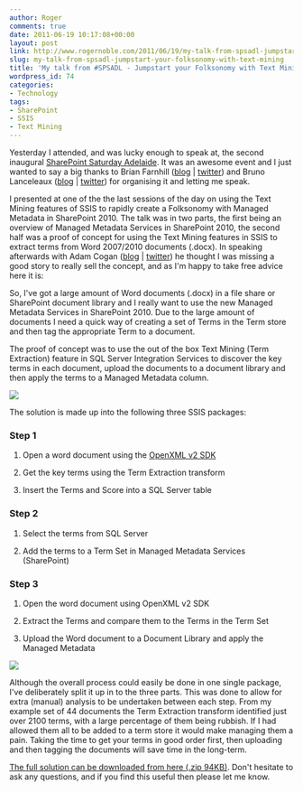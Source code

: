 ```yaml
---
author: Roger
comments: true
date: 2011-06-19 10:17:08+00:00
layout: post
link: http://www.rogernoble.com/2011/06/19/my-talk-from-spsadl-jumpstart-your-folksonomy-with-text-mining/
slug: my-talk-from-spsadl-jumpstart-your-folksonomy-with-text-mining
title: 'My talk from #SPSADL - Jumpstart your Folksonomy with Text Mining'
wordpress_id: 74
categories:
- Technology
tags:
- SharePoint
- SSIS
- Text Mining
---
```


Yesterday I attended, and was lucky enough to speak at, the second inaugural [SharePoint Saturday Adelaide](http://www.sharepointsaturday.org/adelaide/default.aspx). It was an awesome event and I just wanted to say a big thanks to Brian Farnhill ([blog](http://blog.brianfarnhill.com/) \| [twitter](http://twitter.com/#!/BrianFarnhill)) and Bruno Lanceleaux ([blog](http://brulan.wordpress.com/) \| [twitter](http://twitter.com/#!/Brulan)) for organising it and letting me speak.

I presented at one of the the last sessions of the day on using the Text Mining features of SSIS to rapidly create a Folksonomy with Managed Metadata in SharePoint 2010. The talk was in two parts, the first being an overview of Managed Metadata Services in SharePoint 2010, the second half was a proof of concept for using the Text Mining features in SSIS to extract terms from Word 2007/2010 documents (.docx). In speaking afterwards with Adam Cogan ([blog](http://www.ssw.com.au/ssw/standards/) \| [twitter](http://twitter.com/#!/adamcogan)) he thought I was missing a good story to really sell the concept, and as I'm happy to take free advice here it is:

So, I've got a large amount of Word documents (.docx) in a file share or SharePoint document library and I really want to use the new Managed Metadata Services in SharePoint 2010. Due to the large amount of documents I need a quick way of creating a set of Terms in the Term store and then tag the appropriate Term to a document.

The proof of concept was to use the out of the box Text Mining (Term Extraction) feature in SQL Server Integration Services to discover the key terms in each document, upload the documents to a document library and then apply the terms to a Managed Metadata column.

[![]({{site.baseurl}}/assets/img/TextMiningFlow.png)]({{site.baseurl}}/assets/img/TextMiningFlow.png)

The solution is made up into the following three SSIS packages:


### Step 1





	
  1. Open a word document using the [OpenXML v2 SDK](http://www.microsoft.com/downloads/en/details.aspx?FamilyID=c6e744e5-36e9-45f5-8d8c-331df206e0d0&displaylang=en)

	
  2. Get the key terms using the Term Extraction transform

	
  3. Insert the Terms and Score into a SQL Server table




### Step 2





	
  1. Select the terms from SQL Server

	
  2. Add the terms to a Term Set in Managed Metadata Services (SharePoint)




### Step 3





	
  1. Open the word document using OpenXML v2 SDK

	
  2. Extract the Terms and compare them to the Terms in the Term Set

	
  3. Upload the Word document to a Document Library and apply the Managed Metadata


[![]({{site.baseurl}}/assets/img/Step3.png)]({{site.baseurl}}/assets/img/Step3.png)

Although the overall process could easily be done in one single package, I've deliberately split it up in to the three parts. This was done to allow for extra (manual) analysis to be undertaken between each step. From my example set of 44 documents the Term Extraction transform identified just over 2100 terms, with a large percentage of them being rubbish. If I had allowed them all to be added to a term store it would make managing them a pain. Taking the time to get your terms in good order first, then uploading and then tagging the documents will save time in the long-term.

[The full solution can be downloaded from here (.zip 94KB)]({{site.baseurl}}/assets/SSIS-Folksonomy.zip). Don't hesitate to ask any questions, and if you find this useful then please let me know.

